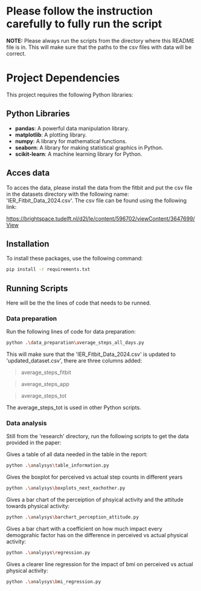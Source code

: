 # Please follow the instruction carefully to fully run the script

**NOTE:** Please always run the scripts from the directory where this README file is in. This will make sure that the paths to the csv files with data will be correct.

# Project Dependencies

This project requires the following Python libraries:

## Python Libraries

- **pandas**: A powerful data manipulation library.
- **matplotlib**: A plotting library.
- **numpy**: A library for mathematical functions.
- **seaborn**: A library for making statistical graphics in Python.
- **scikit-learn**: A machine learning library for Python.

## Acces data

To acces the data, please install the data from the fitbit and put the csv file in the datasets directory with the following name:
'IER_Fitbit_Data_2024.csv'. The csv file can be found using the following link:

https://brightspace.tudelft.nl/d2l/le/content/596702/viewContent/3647699/View 

## Installation

To install these packages, use the following command:

```bash
pip install -r requirements.txt
```

## Running Scripts

Here will be the the lines of code that needs to be runned.

### Data preparation

Run the following lines of code for data preparation:

```bash
python .\data_preparation\average_steps_all_days.py
```
This will make sure that the 'IER_Fitbit_Data_2024.csv' is updated to 'updated_dataset.csv', there are three columns added: 
> average_steps_fitbit

> average_steps_app

> average_steps_tot

The average_steps_tot is used in other Python scripts.

### Data analysis

Still from the 'research' directory, run the following scripts to get the data provided in the paper:


Gives a table of all data needed in the table in the report:
```bash
python .\analysys\table_information.py
```


Gives the boxplot for perceived vs actual step counts in different years
```bash
python .\analysys\boxplots_next_eachother.py
```


Gives a bar chart of the perceiption of phsyical activity and the attitude towards physical activity:
```bash
python .\analysys\barchart_perception_attitude.py
```


Gives a bar chart with a coefficient on how much impact every demogprahic factor has on the difference in perceived vs actual physical activity:
```bash
python .\analysys\regression.py
```


Gives a clearer line regression for the impact of bmi on perceived vs actual physical activity:
```bash
python .\analysys\bmi_regression.py
```
